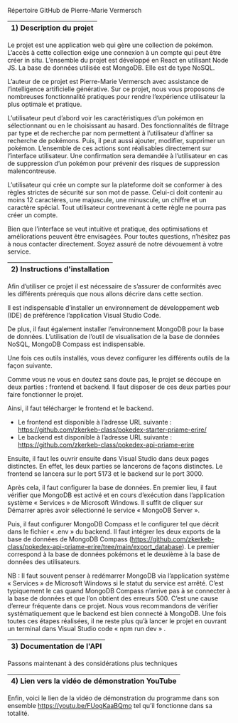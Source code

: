Répertoire GitHub de Pierre-Marie Vermersch 

|  1) Description du projet |
|---------------------------|

Le projet est une application web qui gère une collection de pokémon. L’accès à cette collection exige une connexion à un compte qui peut être créer in situ. 
L’ensemble du projet est développé en React en utilisant Node JS. La base de données utilisée est MongoDB. Elle est de type NoSQL.

L’auteur de ce projet est Pierre-Marie Vermersch avec assistance de l’intelligence artificielle générative.
Sur ce projet, nous vous proposons de nombreuses fonctionnalité pratiques pour rendre l’expérience utilisateur la plus optimale et pratique.

L’utilisateur peut d’abord voir les caractéristiques d’un pokémon en sélectionnant ou en le choisissant au hasard. Des fonctionnalités de filtrage par type et de recherche par nom permettent à l’utilisateur d’affiner sa recherche de pokémons.
Puis, il peut aussi ajouter, modifier, supprimer un pokémon. L’ensemble de ces actions sont réalisables directement sur 
l’interface utilisateur. Une confirmation sera demandée à l’utilisateur en cas de suppression d’un pokémon pour prévenir des risques de suppression malencontreuse.

L’utilisateur qui crée un compte sur la plateforme doit se conformer à des règles strictes de sécurité sur son mot de passe. Celui-ci doit contenir au moins 12 caractères, une majuscule, une minuscule, un chiffre et un caractère spécial. Tout utilisateur contrevenant à cette règle ne pourra pas créer un compte.

Bien que l’interface se veut intuitive et pratique, des optimisations et améliorations peuvent être envisagées. Pour toutes questions, n’hésitez pas à nous contacter directement. Soyez assuré de notre dévouement à votre service.


|  2) Instructions d'installation |
|---------------------------------|


Afin d’utiliser ce projet il est nécessaire de s’assurer de conformités avec les différents prérequis que nous allons décrire dans cette section. 

Il est indispensable d’installer un environnement de développement web (IDE) de préférence l’application Visual Studio Code. 

De plus, il faut également installer l’environnement MongoDB pour la base de données. 
L’utilisation de l’outil de visualisation de la base de données NoSQL, MongoDB Compass est indispensable.

Une fois ces outils installés, vous devez configurer les différents outils de la façon suivante.

Comme vous ne vous en doutez sans doute pas, le projet se découpe en deux parties : frontend et backend. Il faut disposer de ces deux parties pour faire fonctionner le projet.

Ainsi, il faut télécharger le frontend et le backend. 
-	Le frontend est disponible à l’adresse URL suivante : https://github.com/zkerkeb-class/pokedex-starter-priame-erire/
-	Le backend est disponible à l’adresse URL suivante : https://github.com/zkerkeb-class/pokedex-api-priame-erire

Ensuite, il faut les ouvrir ensuite dans Visual Studio dans deux pages distinctes. En effet, les deux parties se lancerons de façons distinctes. Le frontend se lancera sur le port 5173 et le backend sur le port 3000.

Après cela, il faut configurer la base de données. En premier lieu, il faut vérifier que MongoDB est activé et en cours d’exécution dans l’application système « Services » de Microsoft Windows. Il suffit de cliquer sur Démarrer après avoir sélectionné le service « MongoDB Server ».

Puis, il faut configurer MongoDB Compass et le configurer tel que décrit dans le fichier « .env » du backend. Il faut intégrer les deux exports de la base de données de MongoDB Compass (https://github.com/zkerkeb-class/pokedex-api-priame-erire/tree/main/export_database). Le premier correspond à la base de données pokémons et le deuxième à la base de données des utilisateurs.

NB : Il faut souvent penser à redémarrer MongoDB via l’application système « Services » de Microsoft Windows si le statut du service est arrêté.  C’est typiquement le cas quand MongoDB Compass n’arrive pas à se connecter à la base de données et que l’on obtient des erreurs 500. C’est une cause d’erreur fréquente dans ce projet. Nous vous recommandons de vérifier systématiquement que le backend est bien connecté à MongoDB.
Une fois toutes ces étapes réalisées, il ne reste plus qu’à lancer le projet en ouvrant un terminal dans Visual Studio code « npm run dev »  .

|  3) Documentation de l'API      |
|---------------------------------|

Passons maintenant à des considérations plus techniques


|  4) Lien vers la vidéo de démonstration YouTube |
|-------------------------------------------------|

Enfin, voici le lien de la vidéo de démonstration du programme dans son ensemble https://youtu.be/FUogKaaBQmo  tel qu’il fonctionne dans sa totalité.
